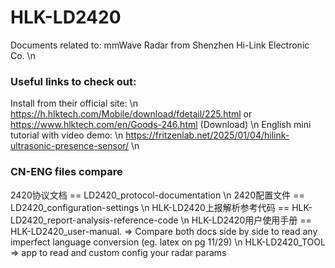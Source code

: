 # HLK-LD2420
Documents related to: mmWave Radar from Shenzhen Hi-Link Electronic Co.
\n
### Useful links to check out:
Install from their official site: \n
https://h.hlktech.com/Mobile/download/fdetail/225.html  or
https://www.hlktech.com/en/Goods-246.html  (Download) \n
English mini tutorial with video demo: \n
https://fritzenlab.net/2025/01/04/hilink-ultrasonic-presence-sensor/
\n
### CN-ENG files compare 
2420协议文档 == LD2420_protocol-documentation \n
2420配置文件 == LD2420_configuration-settings \n
HLK-LD2420上报解析参考代码 == HLK-LD2420_report-analysis-reference-code \n
HLK-LD2420用户使用手册 == HLK-LD2420_user-manual. => Compare both docs side by side to read any imperfect language conversion (eg. latex on pg 11/29) \n
HLK-LD2420_TOOL => app to read and custom config your radar params
